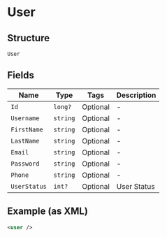 
# User

## Structure

`User`

## Fields

| Name | Type | Tags | Description |
|  --- | --- | --- | --- |
| `Id` | `long?` | Optional | - |
| `Username` | `string` | Optional | - |
| `FirstName` | `string` | Optional | - |
| `LastName` | `string` | Optional | - |
| `Email` | `string` | Optional | - |
| `Password` | `string` | Optional | - |
| `Phone` | `string` | Optional | - |
| `UserStatus` | `int?` | Optional | User Status |

## Example (as XML)

```xml
<user />
```

